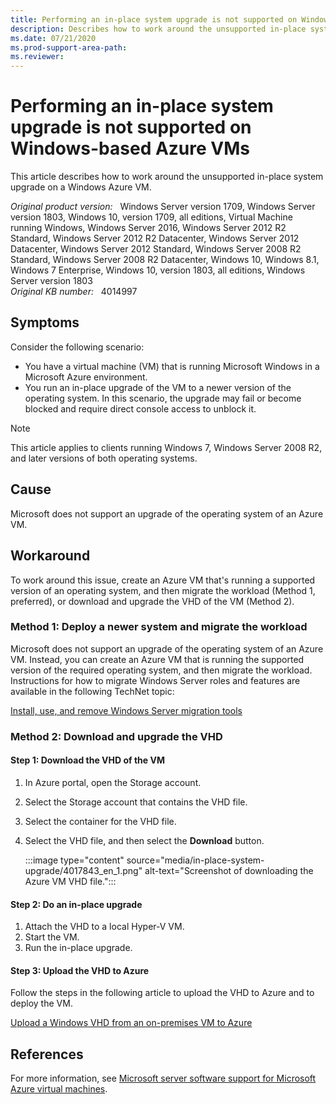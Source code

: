 ```yaml
---
title: Performing an in-place system upgrade is not supported on Windows-based Azure VMs
description: Describes how to work around the unsupported in-place system upgrade on a Windows Azure VM.
ms.date: 07/21/2020
ms.prod-support-area-path: 
ms.reviewer: 
---
```

# Performing an in-place system upgrade is not supported on Windows-based Azure VMs

This article describes how to work around the unsupported in-place system upgrade on a Windows Azure VM.

_Original product version:_ &nbsp; Windows Server version 1709, Windows Server version 1803, Windows 10, version 1709, all editions, Virtual Machine running Windows, Windows Server 2016, Windows Server 2012 R2 Standard, Windows Server 2012 R2 Datacenter, Windows Server 2012 Datacenter, Windows Server 2012 Standard, Windows Server 2008 R2 Standard, Windows Server 2008 R2 Datacenter, Windows 10, Windows 8.1, Windows 7 Enterprise, Windows 10, version 1803, all editions, Windows Server version 1803  
_Original KB number:_ &nbsp; 4014997

## Symptoms

Consider the following scenario:

- You have a virtual machine (VM) that is running Microsoft Windows in a Microsoft Azure environment.
- You run an in-place upgrade of the VM to a newer version of the operating system. 
 In this scenario, the upgrade may fail or become blocked and require direct console access to unblock it.

> [!NOTE]
> This article applies to clients running Windows 7, Windows Server 2008 R2, and later versions of both operating systems.

## Cause

Microsoft does not support an upgrade of the operating system of an Azure VM. 

## Workaround

To work around this issue, create an Azure VM that's running a supported version of an operating system, and then migrate the workload (Method 1, preferred), or download and upgrade the VHD of the VM (Method 2).

### Method 1: Deploy a newer system and migrate the workload

Microsoft does not support an upgrade of the operating system of an Azure VM. Instead, you can create an Azure VM that is running the supported version of the required operating system, and then migrate the workload. Instructions for how to migrate Windows Server roles and features are available in the following TechNet topic:

[Install, use, and remove Windows Server migration tools](https://docs.microsoft.com/previous-versions/windows/it-pro/windows-server-2012-R2-and-2012/jj134202(v=ws.11)?redirectedfrom=MSDN)

### Method 2: Download and upgrade the VHD  

#### Step 1: Download the VHD of the VM

1. In Azure portal, open the Storage account.
2. Select the Storage account that contains the VHD file.
3. Select the container for the VHD file.
4. Select the VHD file, and then select the **Download** button.

    :::image type="content" source="media/in-place-system-upgrade/4017843_en_1.png" alt-text="Screenshot of downloading the Azure VM VHD file.":::

#### Step 2: Do an in-place upgrade

1. Attach the VHD to a local Hyper-V VM.
2. Start the VM.
3. Run the in-place upgrade.

#### Step 3: Upload the VHD to Azure

Follow the steps in the following article to upload the VHD to Azure and to deploy the VM.

[Upload a Windows VHD from an on-premises VM to Azure](https://docs.microsoft.com/azure/virtual-machines/windows/upload-image)

## References

For more information, see [Microsoft server software support for Microsoft Azure virtual machines](https://support.microsoft.com/help/2721672).